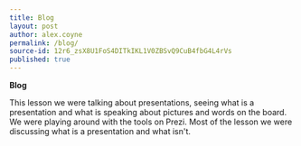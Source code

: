 ```yaml
---
title: Blog
layout: post
author: alex.coyne
permalink: /blog/
source-id: 12r6_zsX8U1FoS4DITkIKL1V0ZBSvQ9CuB4fbG4L4rVs
published: true
---
```

**Blog**

This lesson we were talking about presentations, seeing what is a presentation and what is speaking about pictures and words on the board. We were playing around with the tools on Prezi. Most of the lesson we were discussing what is a presentation and what isn't.


